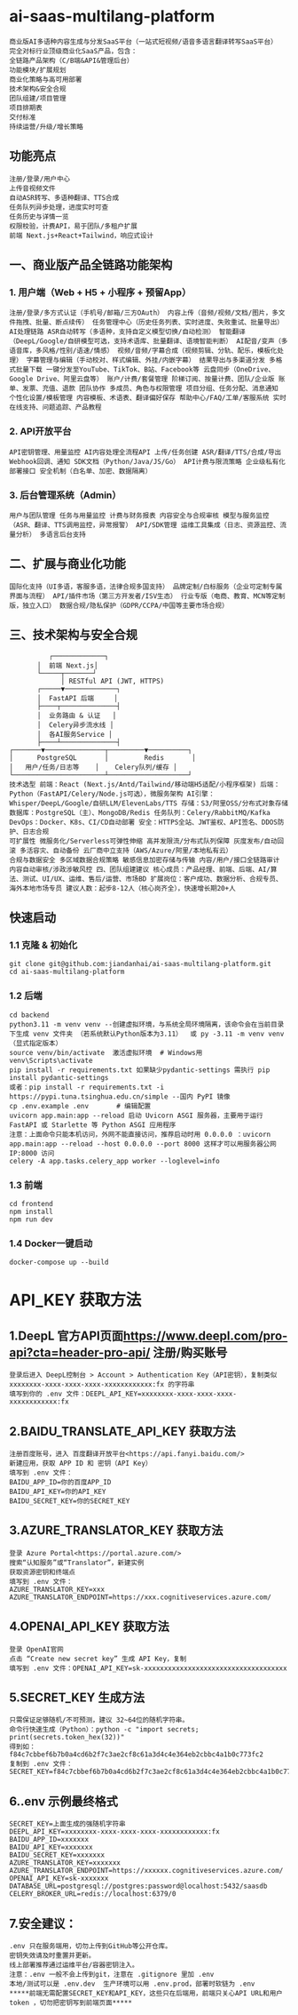 # ai-saas-multilang-platform
    商业版AI多语种内容生成与分发SaaS平台（一站式短视频/语音多语言翻译转写SaaS平台）
    完全对标行业顶级商业化SaaS产品，包含：
    全链路产品架构（C/B端&API&管理后台）
    功能模块/扩展规划
    商业化策略与高可用部署
    技术架构&安全合规
    团队组建/项目管理
    项目排期表
    交付标准
    持续运营/升级/增长策略
## 功能亮点
    注册/登录/用户中心
    上传音视频文件
    自动ASR转写、多语种翻译、TTS合成
    任务队列异步处理，进度实时可查
    任务历史与详情一览
    权限校验，计费API，易于团队/多租户扩展
    前端 Next.js+React+Tailwind，响应式设计
## 一、商业版产品全链路功能架构
### 1. 用户端（Web + H5 + 小程序 + 预留App）
    注册/登录/多方式认证（手机号/邮箱/三方OAuth） 内容上传（音频/视频/文档/图片，多文件拖拽、批量、断点续传） 任务管理中心（历史任务列表、实时进度、失败重试、批量导出） AI处理链路 ASR自动转写（多语种，支持自定义模型切换/自动检测） 智能翻译（DeepL/Google/自研模型可选，支持术语库、批量翻译、语境智能判断） AI配音/变声（多语音库，多风格/性别/语速/情感） 视频/音频/字幕合成（视频剪辑、分轨、配乐，模板化处理） 字幕管理与编辑（手动校对、样式编辑、外挂/内嵌字幕） 结果导出与多渠道分发 多格式批量下载 一键分发至YouTube、TikTok、B站、Facebook等 云盘同步（OneDrive、Google Drive、阿里云盘等） 账户/计费/套餐管理 阶梯订阅、按量计费、团队/企业版 账单、发票、充值、退款 团队协作 多成员、角色与权限管理 项目分组、任务分配、消息通知 个性化设置/模板管理 内容模板、术语表、翻译偏好保存 帮助中心/FAQ/工单/客服系统 实时在线支持、问题追踪、产品教程

### 2. API开放平台
    API密钥管理、用量监控 AI内容处理全流程API 上传/任务创建 ASR/翻译/TTS/合成/导出 Webhook回调、通知 SDK文档（Python/Java/JS/Go） API计费与限流策略 企业级私有化部署接口 安全机制（白名单、加密、数据隔离）

### 3. 后台管理系统（Admin）
    用户与团队管理 任务与用量监控 计费与财务报表 内容安全与合规审核 模型与服务监控（ASR、翻译、TTS调用监控，异常报警） API/SDK管理 运维工具集成（日志、资源监控、流量分析） 多语言后台支持

## 二、扩展与商业化功能
    国际化支持（UI多语，客服多语，法律合规多国支持） 品牌定制/白标服务（企业可定制专属界面与流程） API/插件市场（第三方开发者/ISV生态） 行业专版（电商、教育、MCN等定制版，独立入口） 数据合规/隐私保护（GDPR/CCPA/中国等主要市场合规）

## 三、技术架构与安全合规
              ┌─────────────┐
           │  前端 Next.js│
           └─────┬───────┘
                 │ RESTful API (JWT, HTTPS)
           ┌─────▼─────────────┐
           │  FastAPI 后端     │
           ├────┬──────────────┤
           │  业务路由 & 认证   │
           │  Celery异步流水线 │
           │  各AI服务Service │
           ├────┴──────────────┤
    ┌───────▼───────────────┬─────────▼──────────┐
    │      PostgreSQL       │         Redis       │
    │   用户/任务/日志等    │    Celery队列/缓存 │
    └───────────────────────┴────────────────────┘
    技术选型 前端：React (Next.js/Antd/Tailwind/移动端H5适配/小程序框架) 后端：Python（FastAPI/Celery/Node.js可选），微服务架构 AI引擎：Whisper/DeepL/Google/自研LLM/ElevenLabs/TTS 存储：S3/阿里OSS/分布式对象存储 数据库：PostgreSQL（主）、MongoDB/Redis 任务队列：Celery/RabbitMQ/Kafka DevOps：Docker、K8s、CI/CD自动部署 安全：HTTPS全站、JWT鉴权、API签名、DDOS防护、日志合规
    可扩展性 微服务化/Serverless可弹性伸缩 高并发限流/分布式队列保障 灰度发布/自动回滚 多活容灾、自动备份 云厂商中立支持（AWS/Azure/阿里/本地私有云）
    合规与数据安全 多区域数据合规策略 敏感信息加密存储与传输 内容/用户/接口全链路审计 内容自动审核/涉政涉敏风控 四、团队组建建议 核心成员：产品经理、前端、后端、AI/算法、测试、UI/UX、运维、售后/运营、市场BD 扩展岗位：客户成功、数据分析、合规专员、海外本地市场专员 建议人数：起步8-12人（核心岗齐全），快速增长期20+人
## 快速启动 
### 1.1 克隆 & 初始化
    git clone git@github.com:jiandanhai/ai-saas-multilang-platform.git
    cd ai-saas-multilang-platform
### 1.2 后端
    cd backend
    python3.11 -m venv venv --创建虚拟环境，与系统全局环境隔离，该命令会在当前目录下生成 venv 文件夹 （若系统默认Python版本为3.11）  或 py -3.11 -m venv venv （显式指定版本）
    source venv/bin/activate  激活虚拟环境  # Windows用 venv\Scripts\activate
    pip install -r requirements.txt 如果缺少pydantic-settings 需执行 pip install pydantic-settings
    或者：pip install -r requirements.txt -i https://pypi.tuna.tsinghua.edu.cn/simple --国内 PyPI 镜像
    cp .env.example .env       # 编辑配置
    uvicorn app.main:app --reload 启动 Uvicorn ASGI 服务器，主要用于运行 FastAPI 或 Starlette 等 Python ASGI 应用程序
    注意：上面命令只能本机访问，外网不能直接访问，推荐启动时用 0.0.0.0 ：uvicorn app.main:app --reload --host 0.0.0.0 --port 8000 这样才可以用服务器公网IP:8000 访问
    celery -A app.tasks.celery_app worker --loglevel=info
### 1.3 前端
    cd frontend
    npm install
    npm run dev
### 1.4 Docker一键启动
    docker-compose up --build

# API_KEY 获取方法
## 1.DeepL 官方API页面<https://www.deepl.com/pro-api?cta=header-pro-api/> 注册/购买账号
    登录后进入 DeepL控制台 > Account > Authentication Key（API密钥），复制类似 xxxxxxxx-xxxx-xxxx-xxxx-xxxxxxxxxxxx:fx 的字符串
    填写到你的 .env 文件：DEEPL_API_KEY=xxxxxxxx-xxxx-xxxx-xxxx-xxxxxxxxxxxx:fx
## 2.BAIDU_TRANSLATE_API_KEY 获取方法
    注册百度账号，进入 百度翻译开放平台<https://api.fanyi.baidu.com/>
    新建应用，获取 APP ID 和 密钥（API Key）
    填写到 .env 文件：
    BAIDU_APP_ID=你的百度APP_ID
    BAIDU_API_KEY=你的API_KEY
    BAIDU_SECRET_KEY=你的SECRET_KEY
## 3.AZURE_TRANSLATOR_KEY 获取方法
    登录 Azure Portal<https://portal.azure.com/>
    搜索“认知服务”或“Translator”，新建实例
    获取资源密钥和终端点
    填写到 .env 文件：
    AZURE_TRANSLATOR_KEY=xxx
    AZURE_TRANSLATOR_ENDPOINT=https://xxx.cognitiveservices.azure.com/
## 4.OPENAI_API_KEY 获取方法
    登录 OpenAI官网
    点击 “Create new secret key” 生成 API Key，复制
    填写到 .env 文件：OPENAI_API_KEY=sk-xxxxxxxxxxxxxxxxxxxxxxxxxxxxxxxxxxxx
## 5.SECRET_KEY 生成方法
    只需保证足够随机/不可预测，建议 32~64位的随机字符串。
    命令行快速生成（Python）：python -c "import secrets; print(secrets.token_hex(32))"
    得到如：f84c7cbbef6b7b0a4cd6b2f7c3ae2cf8c61a3d4c4e364eb2cbbc4a1b0c773fc2
    复制到 .env 文件：SECRET_KEY=f84c7cbbef6b7b0a4cd6b2f7c3ae2cf8c61a3d4c4e364eb2cbbc4a1b0c773fc2
## 6..env 示例最终格式
    SECRET_KEY=上面生成的强随机字符串
    DEEPL_API_KEY=xxxxxxxx-xxxx-xxxx-xxxx-xxxxxxxxxxxx:fx
    BAIDU_APP_ID=xxxxxxx
    BAIDU_API_KEY=xxxxxxx
    BAIDU_SECRET_KEY=xxxxxxx
    AZURE_TRANSLATOR_KEY=xxxxxxx
    AZURE_TRANSLATOR_ENDPOINT=https://xxxxxx.cognitiveservices.azure.com/
    OPENAI_API_KEY=sk-xxxxxxx
    DATABASE_URL=postgresql://postgres:password@localhost:5432/saasdb
    CELERY_BROKER_URL=redis://localhost:6379/0
## 7.安全建议：
    .env 只在服务端用，切勿上传到GitHub等公开仓库。
    密钥失效请及时重置并更新。
    线上部署推荐通过运维平台/容器密钥注入。
    注意：.env 一般不会上传到git，注意在 .gitignore 里加 .env
    本地/测试可以是 .env.dev  生产环境可以用 .env.prod，部署时软链为 .env
    *****前端无需配置SECRET_KEY和API_KEY，这些只在后端用，前端只关心API URL和用户token ，切勿把密钥写到前端页面*****